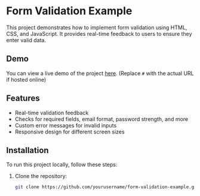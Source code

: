 # Form Validation Example

This project demonstrates how to implement form validation using HTML, CSS, and JavaScript. It provides real-time feedback to users to ensure they enter valid data.

## Demo

You can view a live demo of the project [here](#). (Replace `#` with the actual URL if hosted online)

## Features

- Real-time validation feedback
- Checks for required fields, email format, password strength, and more
- Custom error messages for invalid inputs
- Responsive design for different screen sizes

## Installation

To run this project locally, follow these steps:

1. Clone the repository:
   ```bash
   git clone https://github.com/yourusername/form-validation-example.git
